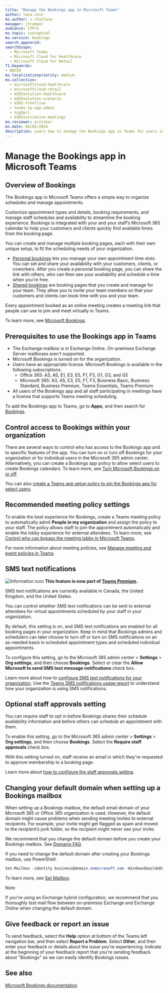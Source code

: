 ```yaml
---
title: "Manage the Bookings app in Microsoft Teams"
author: lana-chin
ms.author: v-chinlana
manager: jtremper
audience: ITPro
ms.topic: conceptual
ms.service: bookings 
search.appverid: 
searchScope:
  - Microsoft Teams
  - Microsoft Cloud for Healthcare
  - Microsoft Cloud for Retail
f1.keywords:
- NOCSH
ms.localizationpriority: medium
ms.collection: 
  - microsoftcloud-healthcare
  - microsoftcloud-retail
  - m365solution-healthcare
  - m365solution-scenario
  - m365-frontline
  - teams-1p-app-admin
  - highpri
  - m365initiative-meetings
ms.reviewer: pritikar
ms.date: 04/01/2024
description: Learn how to manage the Bookings app in Teams for users in your organization.
---
```


# Manage the Bookings app in Microsoft Teams

## Overview of Bookings

The Bookings app in Microsoft Teams offers a simple way to organize schedules and manage appointments.

Customize appointment types and details, booking requirements, and manage staff schedules and availability to streamline the booking experience. Bookings is integrated with your and your staff’s Microsoft 365 calendar to help your customers and clients quickly find available times from the booking page.

You can create and manage multiple booking pages, each with their own unique setup, to fit the scheduling needs of your organization.

- [Personal bookings](/microsoft-365/bookings/bookings-overview#personal-bookings) lets you manage your own appointment time slots. You can set and share your availability with your customers, clients, or coworkers. After you create a personal booking page, you can share the link with others, who can then see your availability and schedule a time when you're free.
- [Shared bookings](/microsoft-365/bookings/bookings-overview#shared-bookings) are booking pages that you create and manage for your team. They allow you to invite your team members so that your customers and clients can book time with you and your team.

Every appointment booked as an online meeting creates a meeting link that people can use to join and meet virtually in Teams.

To learn more, see [Microsoft Bookings](/microsoft-365/bookings/bookings-overview).

## Prerequisites to use the Bookings app in Teams

- The Exchange mailbox is in Exchange Online. On-premises Exchange Server mailboxes aren't supported.
- Microsoft Bookings is turned on for the organization.
- Users have an appropriate license. Microsoft Bookings is available in the following subscriptions:
    - Office 365: A3, A5, E1, E3, E5, F1, F3, G1, G3, and G5
    - Microsoft 365: A3, A5, E3, E5, F1, F3, Business Basic, Business Standard, Business Premium, Teams Essentials, Teams Premium
- All users of the Bookings app and all staff participating in meetings have a license that supports Teams meeting scheduling.

To add the Bookings app to Teams, go to **Apps**, and then search for [Bookings](https://teams.microsoft.com/l/app/4c4ec2e8-4a2c-4bce-8d8f-00fc664a4e5b).

## Control access to Bookings within your organization

There are several ways to control who has access to the Bookings app and to specific features of the app. You can turn on or turn off Bookings for your organization or for individual users in the Microsoft 365 admin center. Alternatively, you can create a Bookings app policy to allow select users to create Bookings calendars. To learn more, see [Turn Microsoft Bookings on or off](/microsoft-365/bookings/turn-bookings-on-or-off).

You can also [create a Teams app setup policy to pin the Bookings app for select users](teams-app-setup-policies.md).

## Recommended meeting policy settings

To enable the best experience for Bookings, create a Teams meeting policy to automatically admit **People in my organization** and assign the policy to your staff. The policy allows staff to join the appointment automatically and enable the lobby experience for external attendees. To learn more, see [Control who can bypass the meeting lobby in Microsoft Teams](who-can-bypass-meeting-lobby.md).

For more information about meeting policies, see [Manage meeting and event policies in Teams](meeting-policies-overview.md). 

## SMS text notifications

![Information icon](media/info.png) **This feature is now part of [Teams Premium](teams-add-on-licensing/licensing-enhance-teams.md).**

SMS text notifications are currently available in Canada, the United Kingdom, and the United States.

You can control whether SMS text notifications can be sent to external attendees for virtual appointments scheduled by your staff in your organization.

By default, this setting is on, and SMS text notifications are enabled for all booking pages in your organization. Keep in mind that Bookings admins and schedulers can later choose to turn off or turn on SMS notifications on an as-needed basis in scheduled appointment types and scheduled individual appointments.

To configure this setting, go to the Microsoft 365 admin center \> **Settings** \> **Org settings**, and then choose **Bookings**. Select or clear the **Allow Microsoft to send SMS text message notifications** check box.

Learn more about how to [configure SMS text notifications for your organization](/microsoft-365/bookings/turn-bookings-on-or-off).
Use the [Teams SMS notifications usage report](/microsoft-365/frontline/sms-notifications-usage-report) to understand how your organization is using SMS notifications.

## Optional staff approvals setting

You can require staff to opt in before Bookings shares their schedule availability information and before others can schedule an appointment with them.

To enable this setting, go to the Microsoft 365 admin center \> **Settings** \> **Org settings**, and then choose **Bookings**. Select the **Require staff approvals** check box.

With this setting turned on, staff receive an email in which they're requested to approve membership to a booking page.  

Learn more about [how to configure the staff approvals setting](/microsoft-365/bookings/turn-bookings-on-or-off).

## Changing your default domain when setting up a Bookings mailbox

When setting up a Bookings mailbox, the default email domain of your Microsoft 365 or Office 365 organization is used. However, the default domain might cause problems when sending meeting invites to external recipients. For example, your invite might get flagged as spam and moved to the recipient’s junk folder, so the recipient might never see your invite.

We recommend that you change the default domain before you create your Bookings mailbox. See [Domains FAQ](/microsoft-365/admin/setup/domains-faq#how-do-i-set-or-change-the-default-domain-in-microsoft-365).

If you need to change the default domain after creating your Bookings mailbox, use PowerShell.

```powerShell
Set-Mailbox -identity business@domain.onmicrosoft.com -WindowsEmailAddress business@domain.com -EmailAddresses business@domain.com
```

To learn more, see [Set Mailbox](/powershell/module/exchange/mailboxes/set-mailbox).

> [!NOTE]
> If you're using an Exchange hybrid configuration, we recommend that you thoroughly test mail flow between on-premises Exchange and Exchange Online when changing the default domain.

## Give feedback or report an issue

To send feedback, select the **Help** option at bottom of the Teams left navigation bar, and then select **Report a Problem**. Select **Other**, and then enter your feedback or details about the issue you're experiencing. Indicate at the beginning of your feedback report that you're sending feedback about "Bookings" so we can easily identify Bookings issues.

## See also

[Microsoft Bookings documentation](/microsoft-365/bookings/bookings-overview)
